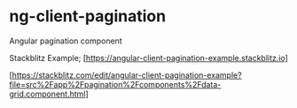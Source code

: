 # ng-client-pagination
Angular pagination component

Stackblitz Example;
[https://angular-client-pagination-example.stackblitz.io]

[https://stackblitz.com/edit/angular-client-pagination-example?file=src%2Fapp%2Fpagination%2Fcomponents%2Fdata-grid.component.html]
